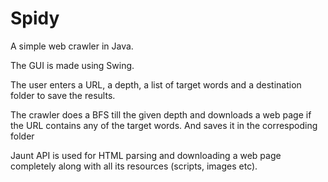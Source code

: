 # Spidy
A simple web crawler in Java. 

The GUI is made using Swing. 

The user enters a URL, a depth, a list of target words and a destination folder to save the results. 

The crawler does a BFS till the given depth and downloads a web page if the URL contains any of the target words. And saves it in the correspoding folder

Jaunt API is used for HTML parsing and downloading a web page completely along with all its resources (scripts, images etc).
